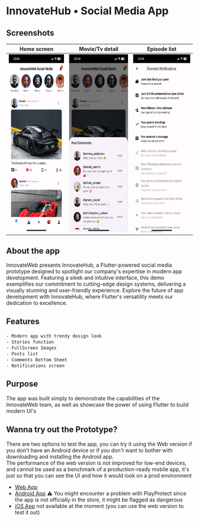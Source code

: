 # InnovateHub • Social Media App
## Screenshots
| Home screen| Movie/Tv detail| Episode list|
| ------------- | ------------- | ------------- |
| <img src="https://github.com/jakcal/InnovateHub/raw/master/1.png" width="270" height="480"> | <img src="https://github.com/jakcal/InnovateHub/raw/master/2.png" width="270" height="480"> | <img src="https://github.com/jakcal/InnovateHub/raw/master/3.png" width="270" height="480"> |


## About the app

InnovateWeb presents InnovateHub, a Flutter-powered social media prototype designed to spotlight our company's expertise in modern app development. Featuring a sleek and intuitive interface, this demo exemplifies our commitment to cutting-edge design systems, delivering a visually stunning and user-friendly experience. Explore the future of app development with InnovateHub, where Flutter's versatility meets our dedication to excellence.

## Features
    - Modern app with trendy design look
    - Stories function
    - FullScreen Images
    - Posts list
    - Comments Bottom Sheet
    - Notifications screen

## Purpose

The app was built simply to demonstrate the capabilities of the InnovateWeb team, as well as showcase the power of using Flutter to build modern UI's

## Wanna try out the Prototype?

There are two options to test the app, you can try it using the Web version if you don't have an Android device or if you don't want to bother with downloading and installing the Android app. <br />
The performance of the web version is not improved for low-end devices, and cannot be used as a benchmark of a production-ready mobile app, it's just so that you can see the UI and how it would look on a prod environment

- [Web App](https://inn0vate.web.app/apps/socialmediaapp2/?ref=post)
- [Android App](https://github.com/jakcal/InnovateHub/raw/master/innovatehub.beta.apk) ⚠️ You might encounter a problem with PlayProtect since the app is not officially in the store, it might be flagged as dangerous
- [iOS App](#) not available at the moment (you can use the web version to test it out)

